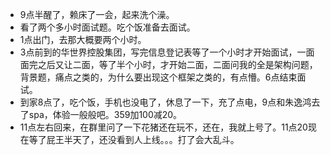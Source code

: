+ 9点半醒了，赖床了一会，起来洗个澡。
+ 看了两个多小时面试题。吃个饭准备去面试。
+ 1点出门，去那大概要两个小时。
+ 3点前到的华世界控股集团，写完信息登记表等了一个小时才开始面试，一面面完之后又让二面，等了半个小时，才开始二面，二面问我的全是架构问题，背景题，痛点之类的，为什么要出现这个框架之类的，有点懵。6点结束面试。
+ 到家8点了，吃个饭，手机也没电了，休息了一下，充了点电，9点和朱逸鸿去了spa，体验一般般吧。359加100减20。
+ 11点左右回来，在群里问了一下花猪还在玩不，还在，我就上号了。11点20现在等了屁王半天了，还没看到人上线。。。打了会大乱斗。

